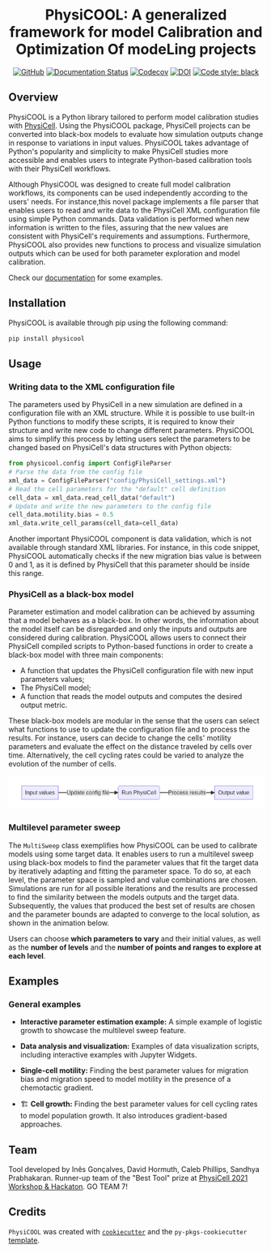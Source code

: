 <div align="center">

<h1>PhysiCOOL: A generalized framework for model Calibration and Optimization Of modeLing projects</h1>

<a href="">![GitHub](https://img.shields.io/github/license/iggoncalves/PhysiCOOL)</a>
<a href="">[![Documentation Status](https://readthedocs.org/projects/physicool/badge/?version=latest)](https://physicool.readthedocs.io/en/latest/?badge=latest)</a>
<a href="">![Codecov](https://img.shields.io/codecov/c/gh/IGGoncalves/PhysiCOOL)</a>
<a href="">[![DOI](https://zenodo.org/badge/DOI/10.5281/zenodo.6458586.svg)](https://doi.org/10.5281/zenodo.6458586)</a>
<a href="">[![Code style: black](https://img.shields.io/badge/code%20style-black-000000.svg)](https://github.com/psf/black)</a>

</div>

## Overview

PhysiCOOL is a Python library tailored to perform model calibration studies with 
[PhysiCell](https://github.com/MathCancer/PhysiCell). 
Using the PhysiCOOL package, PhysiCell projects can be converted into black-box models to evaluate how simulation outputs
change in response to variations in input values. PhysiCOOL takes advantage of Python's popularity and simplicity to
make PhysiCell studies more accessible and enables users to integrate Python-based calibration tools with their PhysiCell
workflows.

Although PhysiCOOL was designed to create full model calibration workflows, its components can be used independently 
according to the users' needs. For instance,this novel package implements a file parser that enables users to read and 
write data to the PhysiCell XML configuration file using simple Python commands. Data validation is performed when 
new information is written to the files, assuring that the new values are consistent with PhysiCell's requirements 
and assumptions. Furthermore, PhysiCOOL also provides new functions to process and visualize simulation outputs which 
can be used for both parameter exploration and model calibration.

Check our [documentation](https://physicool.readthedocs.io) for some examples.

## Installation

PhysiCOOL is available through pip using the following command:

```sh
pip install physicool
```

## Usage

### Writing data to the XML configuration file

The parameters used by PhysiCell in a new simulation are defined in a configuration file with an XML structure. 
While it is possible to use built-in Python functions to modify these scripts, it is required to know their 
structure and write new code to change different parameters. PhysiCOOL aims to simplify this process by letting 
users select the parameters to be changed based on PhysiCell's data structures with Python objects:

```python
from physicool.config import ConfigFileParser
# Parse the data from the config file
xml_data = ConfigFileParser("config/PhysiCell_settings.xml")
# Read the cell parameters for the "default" cell definition
cell_data = xml_data.read_cell_data("default")
# Update and write the new parameters to the config file
cell_data.motility.bias = 0.5
xml_data.write_cell_params(cell_data=cell_data)
```

Another important PhysiCOOL component is data validation, which is not available through standard XML libraries. 
For instance, in this code snippet, PhysiCOOL automatically checks if the new migration bias value is between 0 and 1, 
as it is defined by PhysiCell that this parameter should be inside this range.

### PhysiCell as a black-box model

Parameter estimation and model calibration can be achieved by assuming that a model behaves as a black-box. 
In other words, the information about the model itself can be disregarded and only the inputs and outputs are 
considered during calibration. PhysiCOOL allows users to connect their PhysiCell compiled scripts to Python-based 
functions in order to create a black-box model with three main components:

- A function that updates the PhysiCell configuration file with new input parameters values;
- The PhysiCell model;
- A function that reads the model outputs and computes the desired output metric.

These black-box models are modular in the sense that the users can select what functions to use to update the 
configuration file and to process the results. For instance, users can decide to change the cells' motility parameters 
and evaluate the effect on the distance traveled by cells over time. Alternatively, the cell cycling rates could be 
varied to analyze the evolution of the number of cells.

![black_box](docs/img/black_box)

### Multilevel parameter sweep

The `MultiSweep` class exemplifies how PhysiCOOL can be used to calibrate models using some target data. 
It enables users to run a multilevel sweep using black-box models to find the parameter values that fit the target 
data by iteratively adapting and fitting the parameter space. To do so, at each level, the parameter space is sampled
and value combinations are chosen. Simulations are run for all possible iterations and the results are processed to 
find the similarity between the models outputs and the target data. Subsequently, the values that produced the best 
set of results are chosen and the parameter bounds are adapted to converge to the local solution, as shown in the 
animation below.

Users can choose **which parameters to vary** and their initial values, as well as the **number of levels** and 
the **number of points and ranges to explore at each level**.

## Examples

### General examples

- **Interactive parameter estimation example:**
A simple example of logistic growth to showcase the multilevel sweep feature.

- **Data analysis and visualization:**
Examples of data visualization scripts, including interactive examples with Jupyter Widgets.


- **Single-cell motility:**
Finding the best parameter values for migration bias and migration speed to model motility in the presence 
of a chemotactic gradient.

- 🏗️ **Cell growth:**
Finding the best parameter values for cell cycling rates to model population growth. It also introduces 
gradient-based approaches.

## Team

Tool developed by Inês Gonçalves, David Hormuth, Caleb Phillips, Sandhya Prabhakaran. 
Runner-up team of the "Best Tool" prize at [PhysiCell 2021 Workshop & Hackaton](http://physicell.org/ws2021/#apply). 
GO TEAM 7!

## Credits

`PhysiCOOL` was created with [`cookiecutter`](https://cookiecutter.readthedocs.io/en/latest/) 
and the `py-pkgs-cookiecutter` [template](https://github.com/py-pkgs/py-pkgs-cookiecutter).
